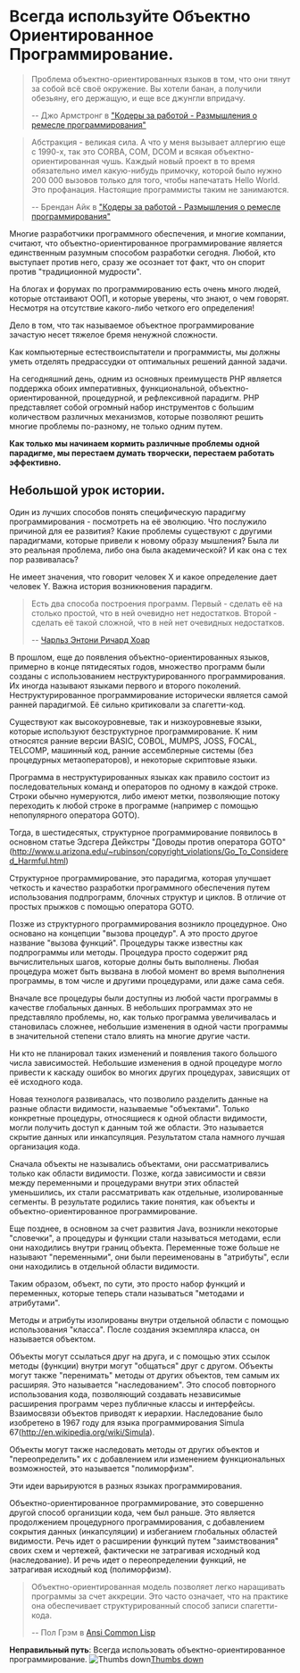 # Всегда используйте Объектно Ориентированное Программирование. #

> Проблема объектно-ориентированных языков в том, что они тянут за собой всё своё окружение. Вы хотели банан, а получили обезьяну, его держащую, и еще все джунгли впридачу.
>
> -- Джо Армстронг в ["Кодеры за работой - Размышления о ремесле программирования"](http://codersatwork.com/)

> Абстракция - великая сила. А что у меня вызывает аллергию еще с 1990-х, так это CORBA, COM, DCOM и всякая объектно-ориентированная чушь. Каждый новый проект в то время обязательно имел какую-нибудь примочку, которой было нужно 200 000 вызовов только для того, чтобы напечатать Hello World. Это профанация. Настоящие программисты таким не занимаются.
>
> -- Брендан Айк в ["Кодеры за работой - Размышления о ремесле программирования"](http://codersatwork.com/)

Многие разработчики программного обеспечения, и многие компании, считают, что объектно-ориентированное программирование является единственным разумным способом разработки сегодня. Любой, кто выступает против него, сразу же осознает тот факт, что он спорит против "традиционной мудрости".

На блогах и форумах по программированию есть очень много людей, которые отстаивают ООП, и которые уверены, что знают, о чем говорят. Несмотря на отсутствие какого-либо четкого его определения!

Дело в том, что так называемое объектное программирование зачастую несет тяжелое бремя ненужной сложности.

Как компьютерные естествоиспытатели и программисты, мы должны уметь отделять предрассудки от оптимальных решений данной задачи.

На сегодняшний день, одним из основных преимуществ PHP является поддержка обоих императивных, функциональной, объектно-ориентированной, процедурной, и рефлексивной парадигм. PHP представляет собой огромный набор инструментов с большим количеством различных механизмов, которые позволяют решить многие проблемы по-разному, не только одним путем.

**Как только мы начинаем кормить различные проблемы одной парадигме, мы перестаем думать творчески, перестаем работать эффективно.**

## Небольшой урок истории. ##

Один из лучших способов понять специфическую парадигму программирования - посмотреть на её эволюцию. Что послужило причиной для ее развития? Какие проблемы существуют с другими парадигмами, которые привели к новому образу мышления? Была ли это реальная проблема, либо она была академической? И как она с тех пор развивалась?

Не имеет значения, что говорит человек X и какое определение дает человек Y. Важна история возникновения парадигм.

> Есть два способа построения программ. Первый - сделать её на столько простой, что в ней очевидно нет недостатков. Второй - сделать её такой сложной, что в ней нет очевидных недостатков.
>
> -- [Чарльз Энтони Ричард Хоар](https://en.wikiquote.org/wiki/C._A._R._Hoare)

В прошлом, еще до появления объектно-ориентированных языков, примерно в конце пятидесятых годов, множество программ были созданы с использованием неструктурированного программирования. Их иногда называют языками первого и второго поколений. Неструктурированное программирование исторически является самой ранней парадигмой. Её сильно критиковали за спагетти-код.

Существуют как высокоуровневые, так и низкоуровневые языки, которые используют безструктурное программирование. К ним относятся ранние версии BASIC, COBOL, MUMPS, JOSS, FOCAL, TELCOMP, машинный код, ранние ассемблерные системы (без процедурных метаоператоров), и некоторые скриптовые языки.

Программа в неструктурированных языках как правило состоит из последовательных команд и операторов по одному в каждой строке. Строки обычно нумеруются, либо имеют метки, позволяющие потоку переходить к любой строке в программе (например с помощью непопулярного оператора GOTO).

Тогда, в шестидесятых, структурное программирование появилось в основном статье Эдсгера Дейкстры "Доводы против оператора GOTO"(http://www.u.arizona.edu/~rubinson/copyright_violations/Go_To_Considered_Harmful.html)

Структурное программирование, это парадигма, которая улучшает четкость и качество разработки программного обеспечения путем использования подпрограмм, блочных структур и циклов. В отличие от простых прыжков с помощью оператора GOTO.

Позже из структурного программирования возникло процедурное. Оно основано на концепции "вызова процедур". А это просто другое название "вызова функций". Процедуры также известны как подпрограммы или методы. Процедура просто содержит ряд вычислительных шагов, которые долны быть выполнены. Любая процедура может быть вызвана в любой момент во время выполнения программы, в том числе и другими процедурами, или даже сама себя.

Вначале все процедуры были доступны из любой части программы в качестве глобальных данных. В небольших программах это не представляло проблемы, но, как только программа увеличивалась и становилась сложнее, небольшие изменения в одной части программы в значительной степени стало влиять на многие другие части.

Ни кто не планировал таких изменений и появления такого большого числа зависимостей. Небольшие изменения в одной процедуре могло привести к каскаду ошибок во многих других процедурах, зависящих от её исходного кода.

Новая технологя развивалась, что позволило разделить данные на разные области видимости, называемые "объектами". Только конкретные процедуры, относящиеся к одной области видимости, могли получить доступ к данным той же области. Это называется скрытие данных или инкапсуляция. Результатом стала намного лучшая организация кода.

Сначала объекты не назывались объектами, они рассматривались только как области видимости. Позже, когда зависимости и связи между переменными и процедурами внутри этих областей уменьшились, их стали рассматривать как отдельные, изолированные сегменты. В результате родились такие понятия, как объекты и объектно-ориентированное программирование.

Еще позднее, в основном за счет развития Java, возникли некоторые "словечки", а процедуры и функции стали называться методами, если они находились внутри границ объекта. Переменные тоже больше не называют "переменными", они были переименованы в "атрибуты", если они находились в отдельной области видимости.

Таким образом, объект, по сути, это просто набор функций и переменных, которые теперь стали называться "методами и атрибутами".

Методы и атрибуты изолированы внутри отдельной области с помощью использования "класса". После создания экземпляра класса, он называется объектом.

Объекты могут ссылаться друг на друга, и с помощью этих ссылок методы (функции) внутри могут "общаться" друг с другом. Объекты могут также "перенимать" методы от других объектов, тем самым их расширяя. Это называется "наследованием". Это способ повторного использования кода, позволяющий создавать независимые расширения программ через публичные классы и интерфейсы. Взаимосвязи объектов приводят к иерархии. Наследование было изобретено в 1967 году для языка программирования Simula 67(http://en.wikipedia.org/wiki/Simula).

Объекты могут также наследовать методы от других объектов и "переопределить" их с добавлением или изменением функциональных возможностей, это называется "полиморфизм".

Эти идеи варьируются в разных языках программирования.

Объектно-ориентированное программирование, это совершенно другой способ организции кода, чем был раньше. Это является продолжением процедурного программирования, с добавлением сокрытия данных (инкапсуляции) и избеганием глобальных областей видимости. Речь идет о расширении функций путем "заимствования" своих схем и чертежей, фактически не затрагивая исходный код (наследование). И речь идет о переопределении функций, не затрагивая исходный код (полиморфизм).

> Объектно-ориентированная модель позволяет легко наращивать программы за счет аккреции. Это часто означает, что на практике она обеспечивает структурированный способ записи спагетти-кода.
>
> -- Пол Грэм в [Ansi Common Lisp](https://openlibrary.org/works/OL7944696W/ANSI_Common_Lisp)

**Неправильный путь**: Всегда использовать объектно-ориентированное программирование. ![Thumbs down](/img/thumbs-down.png)[Thumbs down](/img/thumbs-down.png)
